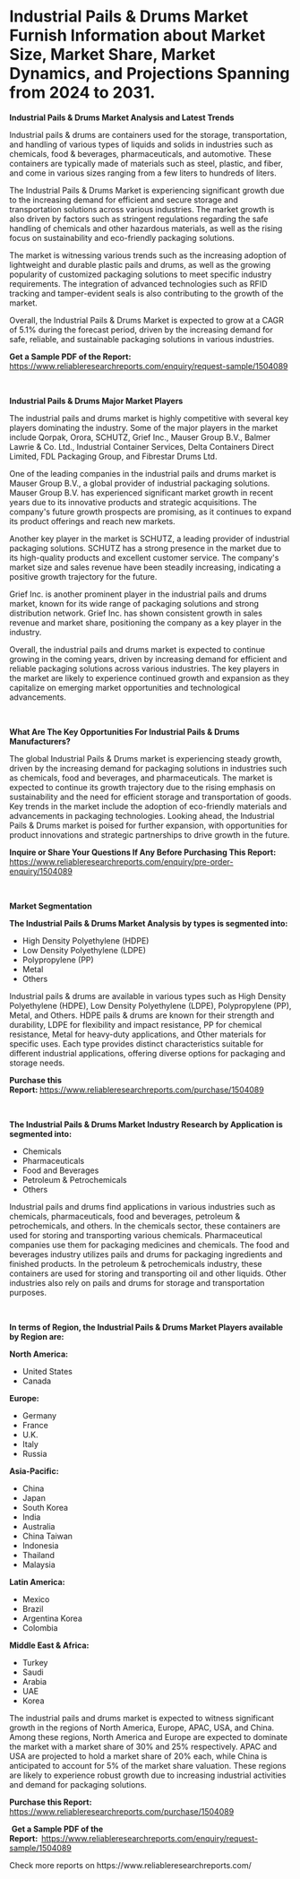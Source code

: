 <p><h1>Industrial Pails & Drums Market Furnish Information about Market Size, Market Share, Market Dynamics, and Projections Spanning from 2024 to 2031.</h1></p><p><strong>Industrial Pails & Drums Market Analysis and Latest Trends</strong></p>
<p><p>Industrial pails & drums are containers used for the storage, transportation, and handling of various types of liquids and solids in industries such as chemicals, food & beverages, pharmaceuticals, and automotive. These containers are typically made of materials such as steel, plastic, and fiber, and come in various sizes ranging from a few liters to hundreds of liters.</p><p>The Industrial Pails & Drums Market is experiencing significant growth due to the increasing demand for efficient and secure storage and transportation solutions across various industries. The market growth is also driven by factors such as stringent regulations regarding the safe handling of chemicals and other hazardous materials, as well as the rising focus on sustainability and eco-friendly packaging solutions.</p><p>The market is witnessing various trends such as the increasing adoption of lightweight and durable plastic pails and drums, as well as the growing popularity of customized packaging solutions to meet specific industry requirements. The integration of advanced technologies such as RFID tracking and tamper-evident seals is also contributing to the growth of the market.</p><p>Overall, the Industrial Pails & Drums Market is expected to grow at a CAGR of 5.1% during the forecast period, driven by the increasing demand for safe, reliable, and sustainable packaging solutions in various industries.</p></p>
<p><strong>Get a Sample PDF of the Report:&nbsp;</strong> <a href="https://www.reliableresearchreports.com/enquiry/request-sample/1504089">https://www.reliableresearchreports.com/enquiry/request-sample/1504089</a></p>
<p>&nbsp;</p>
<p><strong>Industrial Pails & Drums Major Market Players</strong></p>
<p><p>The industrial pails and drums market is highly competitive with several key players dominating the industry. Some of the major players in the market include Qorpak, Orora, SCHUTZ, Grief Inc., Mauser Group B.V., Balmer Lawrie & Co. Ltd., Industrial Container Services, Delta Containers Direct Limited, FDL Packaging Group, and Fibrestar Drums Ltd.</p><p>One of the leading companies in the industrial pails and drums market is Mauser Group B.V., a global provider of industrial packaging solutions. Mauser Group B.V. has experienced significant market growth in recent years due to its innovative products and strategic acquisitions. The company's future growth prospects are promising, as it continues to expand its product offerings and reach new markets.</p><p>Another key player in the market is SCHUTZ, a leading provider of industrial packaging solutions. SCHUTZ has a strong presence in the market due to its high-quality products and excellent customer service. The company's market size and sales revenue have been steadily increasing, indicating a positive growth trajectory for the future.</p><p>Grief Inc. is another prominent player in the industrial pails and drums market, known for its wide range of packaging solutions and strong distribution network. Grief Inc. has shown consistent growth in sales revenue and market share, positioning the company as a key player in the industry.</p><p>Overall, the industrial pails and drums market is expected to continue growing in the coming years, driven by increasing demand for efficient and reliable packaging solutions across various industries. The key players in the market are likely to experience continued growth and expansion as they capitalize on emerging market opportunities and technological advancements.</p></p>
<p>&nbsp;</p>
<p><strong>What Are The Key Opportunities For Industrial Pails & Drums Manufacturers?</strong></p>
<p><p>The global Industrial Pails & Drums market is experiencing steady growth, driven by the increasing demand for packaging solutions in industries such as chemicals, food and beverages, and pharmaceuticals. The market is expected to continue its growth trajectory due to the rising emphasis on sustainability and the need for efficient storage and transportation of goods. Key trends in the market include the adoption of eco-friendly materials and advancements in packaging technologies. Looking ahead, the Industrial Pails & Drums market is poised for further expansion, with opportunities for product innovations and strategic partnerships to drive growth in the future.</p></p>
<p><strong>Inquire or Share Your Questions If Any Before Purchasing This Report:</strong> <a href="https://www.reliableresearchreports.com/enquiry/pre-order-enquiry/1504089">https://www.reliableresearchreports.com/enquiry/pre-order-enquiry/1504089</a></p>
<p>&nbsp;</p>
<p><strong>Market Segmentation</strong></p>
<p><strong>The Industrial Pails & Drums Market Analysis by types is segmented into:</strong></p>
<p><ul><li>High Density Polyethylene (HDPE)</li><li>Low Density Polyethylene (LDPE)</li><li>Polypropylene (PP)</li><li>Metal</li><li>Others</li></ul></p>
<p><p>Industrial pails & drums are available in various types such as High Density Polyethylene (HDPE), Low Density Polyethylene (LDPE), Polypropylene (PP), Metal, and Others. HDPE pails & drums are known for their strength and durability, LDPE for flexibility and impact resistance, PP for chemical resistance, Metal for heavy-duty applications, and Other materials for specific uses. Each type provides distinct characteristics suitable for different industrial applications, offering diverse options for packaging and storage needs.</p></p>
<p><strong>Purchase this Report:&nbsp;</strong><a href="https://www.reliableresearchreports.com/purchase/1504089">https://www.reliableresearchreports.com/purchase/1504089</a></p>
<p>&nbsp;</p>
<p><strong>The Industrial Pails & Drums Market Industry Research by Application is segmented into:</strong></p>
<p><ul><li>Chemicals</li><li>Pharmaceuticals</li><li>Food and Beverages</li><li>Petroleum & Petrochemicals</li><li>Others</li></ul></p>
<p><p>Industrial pails and drums find applications in various industries such as chemicals, pharmaceuticals, food and beverages, petroleum & petrochemicals, and others. In the chemicals sector, these containers are used for storing and transporting various chemicals. Pharmaceutical companies use them for packaging medicines and chemicals. The food and beverages industry utilizes pails and drums for packaging ingredients and finished products. In the petroleum & petrochemicals industry, these containers are used for storing and transporting oil and other liquids. Other industries also rely on pails and drums for storage and transportation purposes.</p></p>
<p>&nbsp;</p>
<p><strong>In terms of Region, the Industrial Pails & Drums Market Players available by Region are:</strong></p>
<p>
    <p> <strong> North America: </strong>
        <ul>
            <li>United States</li>
            <li>Canada</li>
        </ul>
        </p> 
    <p> <strong> Europe: </strong>
        <ul>
            <li>Germany</li>
            <li>France</li>
            <li>U.K.</li>
            <li>Italy</li>
            <li>Russia</li>
        </ul>
        </p> 
    <p> <strong> Asia-Pacific: </strong>
        <ul>
            <li>China</li>
            <li>Japan</li>
            <li>South Korea</li>
            <li>India</li>
            <li>Australia</li>
            <li>China Taiwan</li>
            <li>Indonesia</li>
            <li>Thailand</li>
            <li>Malaysia</li>
        </ul>
        </p> 
    <p> <strong> Latin America: </strong>
        <ul>
            <li>Mexico</li>
            <li>Brazil</li>
            <li>Argentina Korea</li>
            <li>Colombia</li>
        </ul>
        </p> 
    <p> <strong> Middle East & Africa: </strong>
        <ul>
            <li>Turkey</li>
            <li>Saudi</li>
            <li>Arabia</li>
            <li>UAE</li>
            <li>Korea</li>
        </ul>
    </p>
    </p>
<p><p>The industrial pails and drums market is expected to witness significant growth in the regions of North America, Europe, APAC, USA, and China. Among these regions, North America and Europe are expected to dominate the market with a market share of 30% and 25% respectively. APAC and USA are projected to hold a market share of 20% each, while China is anticipated to account for 5% of the market share valuation. These regions are likely to experience robust growth due to increasing industrial activities and demand for packaging solutions.</p></p>
<p><strong>Purchase this Report: </strong><a href="https://www.reliableresearchreports.com/purchase/1504089">https://www.reliableresearchreports.com/purchase/1504089</a></p>
<p>&nbsp;<strong>Get a Sample PDF of the Report:&nbsp;&nbsp;</strong><a href="https://www.reliableresearchreports.com/enquiry/request-sample/1504089">https://www.reliableresearchreports.com/enquiry/request-sample/1504089</a></p>
<p><strong></strong></p>
<p>Check more reports on https://www.reliableresearchreports.com/</p>
